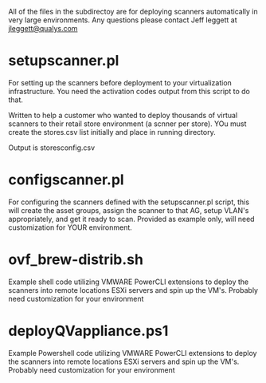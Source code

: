 All of the files in the subdirectoy are for deploying scanners automatically in very large environments.  Any questions please contact Jeff leggett at jleggett@qualys.com


setupscanner.pl
=============
For setting up the scanners before deployment to your virtualization infrastructure.  You need the activation codes output from this script to do that.  

Written to help a customer who wanted to deploy thousands of virtual scanners to their retail store environment (a scnner per store).  YOu must create the stores.csv list initially and place in running directory.

Output is storesconfig.csv

configscanner.pl
==============
For configuring the scanners defined with the setupscanner.pl script, this will create the asset groups, assign the scanner to that AG, setup VLAN's appropriately, and get it ready to scan.  Provided as example only, will need customization for YOUR environment.

ovf_brew-distrib.sh
==============
Example shell code utilizing VMWARE PowerCLI extensions to deploy the scanners into remote locations ESXi servers and spin up the VM's.  Probably need customization for your environment

deployQVappliance.ps1
==============
Example Powershell code utilizing VMWARE PowerCLI extensions to deploy the scanners into remote locations ESXi servers and spin up the VM's.  Probably need customization for your environment
